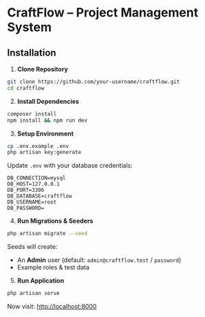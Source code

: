 # CraftFlow – Project Management System

## Installation

1. **Clone Repository**

```bash
git clone https://github.com/your-username/craftflow.git
cd craftflow
```

2. **Install Dependencies**

```bash
composer install
npm install && npm run dev
```

3. **Setup Environment**

```bash
cp .env.example .env
php artisan key:generate
```

Update `.env` with your database credentials:

```env
DB_CONNECTION=mysql
DB_HOST=127.0.0.1
DB_PORT=3306
DB_DATABASE=craftflow
DB_USERNAME=root
DB_PASSWORD=
```

4. **Run Migrations & Seeders**

```bash
php artisan migrate --seed
```

Seeds will create:

* An **Admin** user (default: `admin@craftflow.test` / `password`)
* Example roles & test data

5. **Run Application**

```bash
php artisan serve
```

Now visit: [http://localhost:8000](http://localhost:8000)